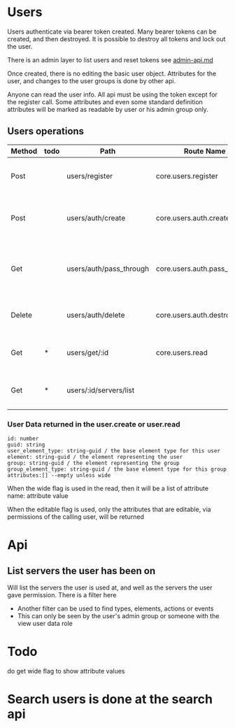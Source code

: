 # Users



Users authenticate via bearer token created. Many bearer tokens can be created, and then destroyed. It is possible to destroy all tokens and lock out the user.


There is an admin layer to list users and reset tokens see [admin-api.md](user-admin-tasks.md)

Once created, there is no editing the basic user object. Attributes for the user, and changes to the user groups is done by other api.

Anyone can read the user info. All api must be using the token except for the register call.
Some attributes and even some standard definition attributes will be marked as readable by user or his admin group only.

## Users operations

| Method | todo | Path                    | Route Name                   | Description                                         | Args                                  | Notes                             |
|--------|------|-------------------------|------------------------------|-----------------------------------------------------|---------------------------------------|-----------------------------------|
| Post   |      | users/register          | core.users.register          | Makes a new user                                    | username (must be unique)             | returns a bearer token            |
| Post   |      | users/auth/create       | core.users.auth.create       | makes a new bearer token for the authenticated user | optional pass through data to store   |                                   |
| Get    |      | users/auth/pass_through | core.users.auth.pass_through | gets associated data in the token                   |                                       | uses the log in token to get data |
| Delete |      | users/auth/delete       | core.users.auth.destroy      | Deletes the token being used in this call           |                                       | cannot delete last token          |
| Get    | *    | users/get/:id           | core.users.read              | Shows the user information                          | optional wide flag to show attributes |                                   |
| Get    | *    | users/:id/servers/list  |                              | Lists servers user is registered at                 | optional wide flag to show attributes |                                   |

### User Data returned in the user.create or user.read

    id: number
    guid: string 
    user_element_type: string-guid / the base element type for this user
    element: string-guid / the element representing the user
    group: string-guid / the element representing the group
    group_element_type: string-guid / the base element type for this group
    attributes:[] --empty unless wide

When the wide flag is used in the read, then it will be a list of attribute name: attribute value

When the editable flag is used, only the attributes that are editable, via permissions of the calling user, will be returned
# Api
## List servers the user has been on
Will list the servers the user is used at, and well as the servers the user gave permission. There is a filter here
* Another filter can be used to find types, elements, actions or events
* This can only be seen by the user's admin group or someone with the view user data role

# Todo

do get wide flag to show attribute values 

# Search users is done at the search api


